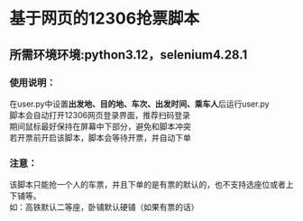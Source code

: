 # 基于网页的12306抢票脚本
## 所需环境环境:python3.12，selenium4.28.1
### 使用说明：
在user.py中设置**出发地、目的地、车次、出发时间、乘车人**后运行user.py  
脚本会自动打开12306网页登录界面，推荐扫码登录  
期间鼠标最好保持在屏幕中下部分，避免和脚本冲突  
若开票前开启该脚本，脚本会等待开票，并自动下单
### 注意： 
该脚本只能抢一个人的车票，并且下单的是有票的默认的，也不支持选座位或者上下铺等。  
如：高铁默认二等座，卧铺默认硬铺（如果有票的话）
